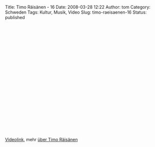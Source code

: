 Title: Timo Räisänen - 16
Date: 2008-03-28 12:22
Author: tom
Category: Schweden
Tags: Kultur, Musik, Video
Slug: timo-raeisaenen-16
Status: published

<p>
<object width="425" height="355">
<param name="movie" value="http://www.youtube.com/v/-qf2RY-h40Q&amp;hl=en"></param><param name="wmode" value="transparent"></param>
<embed src="http://www.youtube.com/v/-qf2RY-h40Q&amp;hl=en" type="application/x-shockwave-flash" wmode="transparent" width="425" height="355">
</embed>
</object>
  
[Videolink](http://youtube.com/watch?v=-qf2RY-h40Q), mehr [über Timo
Räisänen](http://sv.wikipedia.org/wiki/Timo_R%C3%A4is%C3%A4nen)
</p>

